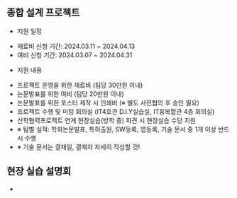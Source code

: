 ## 종합 설계 프로젝트
   
 - 지원 일정
     
  + 재료비 신청 기간: 2024.03.11 ~ 2024.04.13
  + 여비 신청 기간: 2024.03.07 ~ 2024.04.31

 - 지원 내용
     
  + 프로젝트 운영을 위한 재료비 (팀당 30만원 이내)
  + 논문발표를 위한 여비 (팀당 20만원 이내)
  + 논문발표를 위한 포스터 제작 시 인쇄비 (※ 별도 사전협의 후 승인 필요)
  + 프로젝트 수행 및 미팅 회의실 (IT4호관 D.I.Y실습실, IT융복합관 4층 회의실)
  + 산학협력프로젝트 연계 현장실습(방학 중) 파견 시 현장실습 수당 지원
  + ※ 팀별 실적: 학회논문발표, 특허출원, SW등록, 앱등록, 기술 문서 중 1개 이상 반드시 수행
  + ※ 기술 문서는 결재일, 결재자 자세히 작성할 것!
     
## 현장 실습 설명회
 - 
